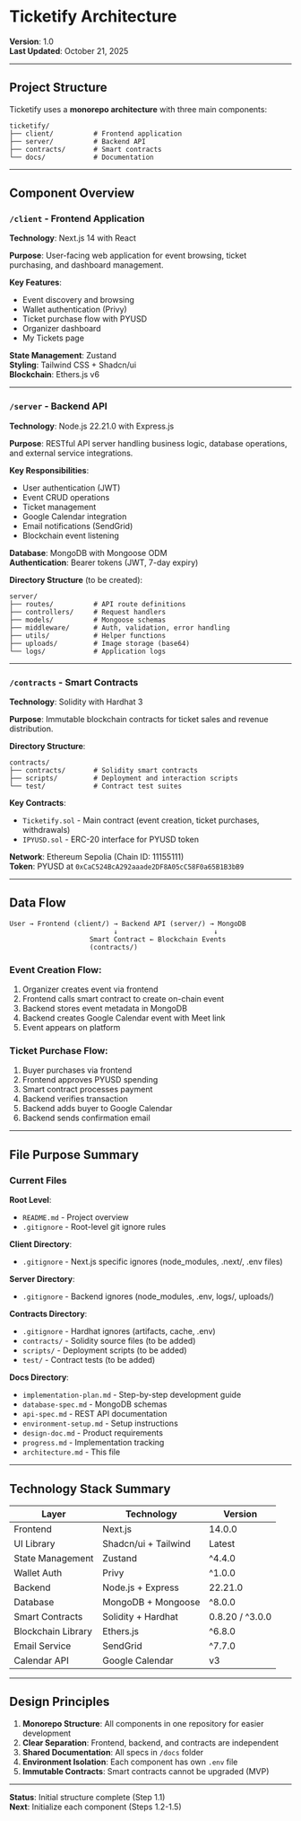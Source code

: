 # Ticketify Architecture

**Version**: 1.0  
**Last Updated**: October 21, 2025

---

## Project Structure

Ticketify uses a **monorepo architecture** with three main components:

```
ticketify/
├── client/          # Frontend application
├── server/          # Backend API
├── contracts/       # Smart contracts
└── docs/            # Documentation
```

---

## Component Overview

### `/client` - Frontend Application

**Technology**: Next.js 14 with React

**Purpose**: User-facing web application for event browsing, ticket purchasing, and dashboard management.

**Key Features**:
- Event discovery and browsing
- Wallet authentication (Privy)
- Ticket purchase flow with PYUSD
- Organizer dashboard
- My Tickets page

**State Management**: Zustand  
**Styling**: Tailwind CSS + Shadcn/ui  
**Blockchain**: Ethers.js v6

---

### `/server` - Backend API

**Technology**: Node.js 22.21.0 with Express.js

**Purpose**: RESTful API server handling business logic, database operations, and external service integrations.

**Key Responsibilities**:
- User authentication (JWT)
- Event CRUD operations
- Ticket management
- Google Calendar integration
- Email notifications (SendGrid)
- Blockchain event listening

**Database**: MongoDB with Mongoose ODM  
**Authentication**: Bearer tokens (JWT, 7-day expiry)

**Directory Structure** (to be created):
```
server/
├── routes/          # API route definitions
├── controllers/     # Request handlers
├── models/          # Mongoose schemas
├── middleware/      # Auth, validation, error handling
├── utils/           # Helper functions
├── uploads/         # Image storage (base64)
└── logs/            # Application logs
```

---

### `/contracts` - Smart Contracts

**Technology**: Solidity with Hardhat 3

**Purpose**: Immutable blockchain contracts for ticket sales and revenue distribution.

**Directory Structure**:
```
contracts/
├── contracts/       # Solidity smart contracts
├── scripts/         # Deployment and interaction scripts
└── test/            # Contract test suites
```

**Key Contracts**:
- `Ticketify.sol` - Main contract (event creation, ticket purchases, withdrawals)
- `IPYUSD.sol` - ERC-20 interface for PYUSD token

**Network**: Ethereum Sepolia (Chain ID: 11155111)  
**Token**: PYUSD at `0xCaC524BcA292aaade2DF8A05cC58F0a65B1B3bB9`

---

## Data Flow

```
User → Frontend (client/) → Backend API (server/) → MongoDB
                          ↓                        ↓
                    Smart Contract ← Blockchain Events
                    (contracts/)
```

### Event Creation Flow:
1. Organizer creates event via frontend
2. Frontend calls smart contract to create on-chain event
3. Backend stores event metadata in MongoDB
4. Backend creates Google Calendar event with Meet link
5. Event appears on platform

### Ticket Purchase Flow:
1. Buyer purchases via frontend
2. Frontend approves PYUSD spending
3. Smart contract processes payment
4. Backend verifies transaction
5. Backend adds buyer to Google Calendar
6. Backend sends confirmation email

---

## File Purpose Summary

### Current Files

**Root Level**:
- `README.md` - Project overview
- `.gitignore` - Root-level git ignore rules

**Client Directory**:
- `.gitignore` - Next.js specific ignores (node_modules, .next/, .env files)

**Server Directory**:
- `.gitignore` - Backend ignores (node_modules, .env, logs/, uploads/)

**Contracts Directory**:
- `.gitignore` - Hardhat ignores (artifacts, cache, .env)
- `contracts/` - Solidity source files (to be added)
- `scripts/` - Deployment scripts (to be added)
- `test/` - Contract tests (to be added)

**Docs Directory**:
- `implementation-plan.md` - Step-by-step development guide
- `database-spec.md` - MongoDB schemas
- `api-spec.md` - REST API documentation
- `environment-setup.md` - Setup instructions
- `design-doc.md` - Product requirements
- `progress.md` - Implementation tracking
- `architecture.md` - This file

---

## Technology Stack Summary

| Layer | Technology | Version |
|-------|-----------|---------|
| Frontend | Next.js | 14.0.0 |
| UI Library | Shadcn/ui + Tailwind | Latest |
| State Management | Zustand | ^4.4.0 |
| Wallet Auth | Privy | ^1.0.0 |
| Backend | Node.js + Express | 22.21.0 |
| Database | MongoDB + Mongoose | ^8.0.0 |
| Smart Contracts | Solidity + Hardhat | 0.8.20 / ^3.0.0 |
| Blockchain Library | Ethers.js | ^6.8.0 |
| Email Service | SendGrid | ^7.7.0 |
| Calendar API | Google Calendar | v3 |

---

## Design Principles

1. **Monorepo Structure**: All components in one repository for easier development
2. **Clear Separation**: Frontend, backend, and contracts are independent
3. **Shared Documentation**: All specs in `/docs` folder
4. **Environment Isolation**: Each component has own `.env` file
5. **Immutable Contracts**: Smart contracts cannot be upgraded (MVP)

---

**Status**: Initial structure complete (Step 1.1)  
**Next**: Initialize each component (Steps 1.2-1.5)

